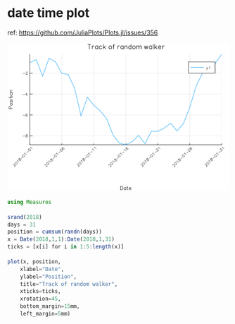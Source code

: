 # date time plot

ref: https://github.com/JuliaPlots/Plots.jl/issues/356

![line plot](figures/datetime_plot1.png)

```julia
using Measures

srand(2018)
days = 31
position = cumsum(randn(days))
x = Date(2018,1,1):Date(2018,1,31)
ticks = [x[i] for i in 1:5:length(x)]

plot(x, position,
    xlabel="Date",
    ylabel="Position",
    title="Track of random walker",
    xticks=ticks, 
    xrotation=45, 
    bottom_margin=15mm,
    left_margin=5mm)
```
